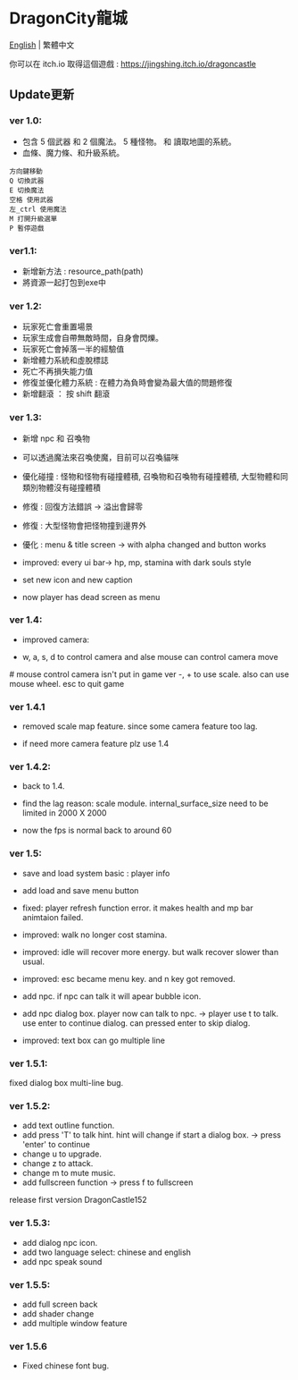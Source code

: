 # DragonCity龍城

[English](https://github.com/JingShing/DragonCity/blob/main/README.md) | 繁體中文

你可以在 itch.io 取得這個遊戲 : https://jingshing.itch.io/dragoncastle

## Update更新

### ver 1.0:

- 包含 5 個武器 和 2 個魔法。 5 種怪物。 和 讀取地圖的系統。
- 血條、魔力條、和升級系統。

```
方向鍵移動
Q 切換武器
E 切換魔法
空格 使用武器
左_ctrl 使用魔法
M 打開升級選單
P 暫停遊戲
```

### ver1.1:

- 新增新方法 : resource_path(path)
- 將資源一起打包到exe中

### ver 1.2:

- 玩家死亡會重置場景
- 玩家生成會自帶無敵時間，自身會閃爍。
- 玩家死亡會掉落一半的經驗值
- 新增體力系統和虛脫標誌
- 死亡不再損失能力值
- 修復並優化體力系統 : 在體力為負時會變為最大值的問題修復
- 新增翻滾 ： 按 shift 翻滾

### ver 1.3:

- 新增 npc 和 召喚物

- 可以透過魔法來召喚使魔，目前可以召喚貓咪
- 優化碰撞 : 怪物和怪物有碰撞體積,  召喚物和召喚物有碰撞體積, 大型物體和同類別物體沒有碰撞體積
- 修復 : 回復方法錯誤 -> 溢出會歸零
- 修復 : 大型怪物會把怪物撞到邊界外
- 優化 : menu & title screen -> with alpha changed and button works
- improved: every ui bar-> hp, mp, stamina with dark souls style
- set new icon and new caption
- now player has dead screen as menu

### ver 1.4:

- improved camera:

- w, a, s, d to control camera and alse mouse can control camera move

\# mouse control camera isn't put in game ver
-, + to use scale. also can use mouse wheel.
esc to quit game

### ver 1.4.1

- removed scale map feature. since some camera feature too lag.

- if need more camera feature plz use 1.4

### ver 1.4.2:

- back to 1.4.

- find the lag reason: scale module. internal_surface_size need to be limited in 2000 X 2000
- now the fps is normal back to around 60

### ver 1.5:

- save and load system basic : player info

- add load and save menu button
- fixed: player refresh function error. it makes health and mp bar animtaion failed.
- improved: walk no longer cost stamina.
- improved: idle will recover more energy. but walk recover slower than usual.
- improved: esc became menu key. and n key got removed.
- add npc. if npc can talk it will apear bubble icon.
- add npc dialog box. player now can talk to npc.
  -> player use t to talk. use enter to continue dialog. can pressed enter to skip dialog.
- improved: text box can go multiple line

### ver 1.5.1:

fixed dialog box multi-line bug.

### ver 1.5.2:

- add text outline function.
- add press 'T' to talk hint. hint will change if start a dialog box.
   -> press 'enter' to continue
- change u to upgrade.
- change z to attack.
- change m to mute music.
- add fullscreen function -> press f to fullscreen

release first version  DragonCastle152

### ver 1.5.3:

- add dialog npc icon.
- add two language select: chinese and english
- add npc speak sound

### ver 1.5.5:

- add full screen back
- add shader change
- add multiple window feature

### ver 1.5.6

* Fixed chinese font bug.

